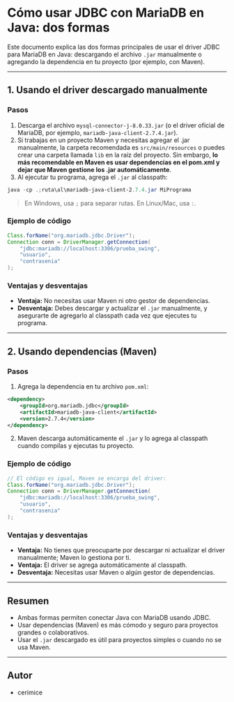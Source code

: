 # Cómo usar JDBC con MariaDB en Java: dos formas

Este documento explica las dos formas principales de usar el driver JDBC para MariaDB en Java: descargando el archivo `.jar` manualmente o agregando la dependencia en tu proyecto (por ejemplo, con Maven).

---

## 1. Usando el driver descargado manualmente

### Pasos
1. Descarga el archivo `mysql-connector-j-8.0.33.jar` (o el driver oficial de MariaDB, por ejemplo, `mariadb-java-client-2.7.4.jar`).
2. Si trabajas en un proyecto Maven y necesitas agregar el .jar manualmente, la carpeta recomendada es `src/main/resources` o puedes crear una carpeta llamada `lib` en la raíz del proyecto. Sin embargo, **lo más recomendable en Maven es usar dependencias en el pom.xml y dejar que Maven gestione los .jar automáticamente**.
3. Al ejecutar tu programa, agrega el `.jar` al classpath:

```powershell
java -cp .;ruta\al\mariadb-java-client-2.7.4.jar MiPrograma
```

> En Windows, usa `;` para separar rutas. En Linux/Mac, usa `:`.

### Ejemplo de código

```java
Class.forName("org.mariadb.jdbc.Driver");
Connection conn = DriverManager.getConnection(
    "jdbc:mariadb://localhost:3306/prueba_swing",
    "usuario",
    "contrasenia"
);
```

### Ventajas y desventajas
- **Ventaja:** No necesitas usar Maven ni otro gestor de dependencias.
- **Desventaja:** Debes descargar y actualizar el `.jar` manualmente, y asegurarte de agregarlo al classpath cada vez que ejecutes tu programa.

---

## 2. Usando dependencias (Maven)

### Pasos
1. Agrega la dependencia en tu archivo `pom.xml`:

```xml
<dependency>
    <groupId>org.mariadb.jdbc</groupId>
    <artifactId>mariadb-java-client</artifactId>
    <version>2.7.4</version>
</dependency>
```

2. Maven descarga automáticamente el `.jar` y lo agrega al classpath cuando compilas y ejecutas tu proyecto.

### Ejemplo de código

```java
// El código es igual, Maven se encarga del driver:
Class.forName("org.mariadb.jdbc.Driver");
Connection conn = DriverManager.getConnection(
    "jdbc:mariadb://localhost:3306/prueba_swing",
    "usuario",
    "contrasenia"
);
```

### Ventajas y desventajas
- **Ventaja:** No tienes que preocuparte por descargar ni actualizar el driver manualmente; Maven lo gestiona por ti.
- **Ventaja:** El driver se agrega automáticamente al classpath.
- **Desventaja:** Necesitas usar Maven o algún gestor de dependencias.

---

## Resumen
- Ambas formas permiten conectar Java con MariaDB usando JDBC.
- Usar dependencias (Maven) es más cómodo y seguro para proyectos grandes o colaborativos.
- Usar el `.jar` descargado es útil para proyectos simples o cuando no se usa Maven.

---

## Autor
- cerimice

